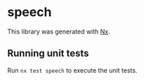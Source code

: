 # speech

This library was generated with [Nx](https://nx.dev).

## Running unit tests

Run `nx test speech` to execute the unit tests.
